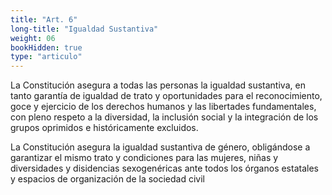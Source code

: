```yaml
---
title: "Art. 6"
long-title: "Igualdad Sustantiva"
weight: 06
bookHidden: true
type: "articulo"
---
```

La Constitución asegura a todas las personas la igualdad sustantiva, en tanto garantía de igualdad de trato y oportunidades para el reconocimiento, goce y ejercicio de los derechos humanos y las libertades fundamentales, con pleno respeto a la diversidad, la inclusión social y la integración de los grupos oprimidos e históricamente excluidos.

La Constitución asegura la igualdad sustantiva de género, obligándose a garantizar el mismo trato y condiciones para las mujeres, niñas y diversidades y disidencias sexogenéricas ante todos los órganos estatales y espacios de organización de la sociedad civil
